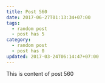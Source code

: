 ```yaml
---
title: Post 560
date: 2017-06-27T01:13:34+07:00
tags:
  - random post
  - post has 5
category:
  - random post
  - post has 0
updated: 2017-03-24T06:14:47+07:00
---
```

This is content of post 560